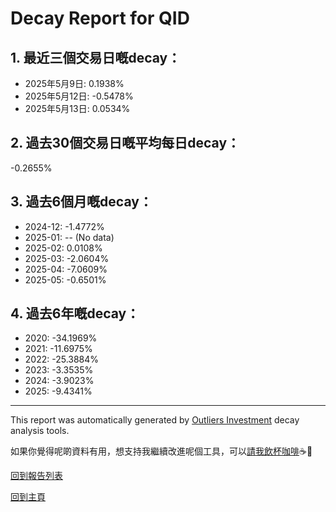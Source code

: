 # Decay Report for QID

## 1. 最近三個交易日嘅decay：

- 2025年5月9日: 0.1938%
- 2025年5月12日: -0.5478%
- 2025年5月13日: 0.0534%

## 2. 過去30個交易日嘅平均每日decay：
-0.2655%

## 3. 過去6個月嘅decay：

- 2024-12: -1.4772%
- 2025-01: -- (No data)
- 2025-02: 0.0108%
- 2025-03: -2.0604%
- 2025-04: -7.0609%
- 2025-05: -0.6501%

## 4. 過去6年嘅decay：

- 2020: -34.1969%
- 2021: -11.6975%
- 2022: -25.3884%
- 2023: -3.3535%
- 2024: -3.9023%
- 2025: -9.4341%


***

This report was automatically generated by [Outliers Investment](https://outliersecon.github.io/Outliers-Investment/) decay analysis tools.

如果你覺得呢啲資料有用，想支持我繼續改進呢個工具，可以[請我飲杯咖啡](https://buymeacoffee.com/outliersecon)☕🙏

[回到報告列表](https://outliersecon.github.io/Outliers-Investment/reports/reports_public)

[回到主頁](https://outliersecon.github.io/Outliers-Investment/)